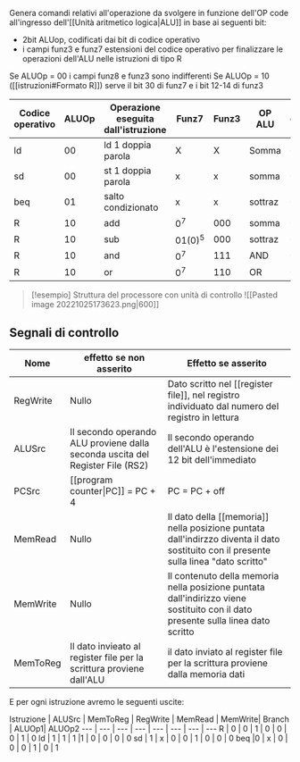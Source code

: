 Genera comandi relativi all'operazione da svolgere in funzione dell'OP code all'ingresso dell'[[Unità aritmetico logica|ALU]] in base ai seguenti bit:

- 2bit ALUop, codificati dai bit di codice operativo
- i campi funz3 e funz7 estensioni del codice operativo per finalizzare le operazioni dell'ALU nelle istruzioni di tipo R

Se ALUOp = 00 i campi funz8 e funz3 sono indifferenti
Se ALUOp = 10 ([[istruzioni#Formato R]]) serve il bit 30 di funz7 e i bit 12-14 di funz3

Codice operativo | ALUOp | Operazione eseguita dall'istruzione | Funz7 | Funz3 | OP ALU | ingresso controllo ALU 
--- | --- | --- | --- | --- | --- | --- |
ld | 00 | ld 1 doppia parola | X|X |Somma | 0010
sd | 00 | st 1 doppia parola | x | x |  somma | 0010
beq | 01 | salto condizionato | x | x | sottraz | 0110
R | 10 | add | $0^7$ | $000$ | somma | 0010
R | 10 | sub | $01 (0)^5$ | $000$| sottraz | 0110
R | 10 |and | $0^7$ | $111$ | AND | 0000
R | 10 | or | $0^7$ |$110$ | OR | 0001

>[!esempio] Struttura del processore con unità di controllo
>![[Pasted image 20221025173623.png|600]]


## Segnali di controllo

Nome | effetto se non asserito | Effetto se asserito
--- | --- | ---
RegWrite | Nullo | Dato scritto nel [[register file]], nel registro individuato dal numero del registro in lettura
ALUSrc | Il secondo operando ALU proviene dalla seconda uscita del Register File (RS2) | Il secondo operando dell'ALU è l'estensione dei 12 bit dell'immediato
PCSrc | [[program counter\|PC]] = PC + 4 | PC = PC + off
MemRead | Nullo |  Il dato della [[memoria]] nella posizione puntata dall'indirzzo diventa il dato sostituito con il presente sulla linea "dato scritto" 
MemWrite | Nullo | Il contenuto della memoria nella posizione puntata dall'indirizzo viene sostituito con il dato presente sulla linea dato scritto
MemToReg | Il dato invieato al register file per la scrittura proviene dall'ALU | il dato inviato al register file per la scrittura proviene dalla memoria dati

E per ogni istruzione avremo le seguenti uscite:

Istruzione | ALUSrc | MemToReg | RegWrite | MemRead | MemWrite| Branch | ALUOp1| ALUOp2
--- | --- | --- | --- | --- | --- | --- | ---
R | 0 | 0 | 1 | 0 | 0 | 0 | 1 | 0
ld | 1 | 1 | 1 |1 | 0 | 0 | 0 | 0 
sd | 1 | x | 0 | 0 | 1 | 0 | 0 | 0
beq |0 | x | 0 | 0 | 0 | 1 | 0 | 1




